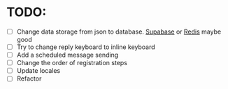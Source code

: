 # TODO:

- [ ] Change data storage from json to database. [Supabase](supabase.com) or [Redis](https://redis.io) maybe good
- [ ] Try to change reply keyboard to inline keyboard
- [ ] Add a scheduled message sending
- [ ] Change the order of registration steps
- [ ] Update locales
- [ ] Refactor
